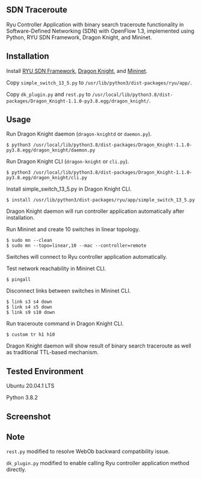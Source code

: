 ## SDN Traceroute
Ryu Controller Application with binary search traceroute functionality in Software-Defined Networking (SDN) with OpenFlow 1.3, implemented using Python, RYU SDN Framework, Dragon Knight, and Mininet.

## Installation
Install [RYU SDN Framework](https://ryu-sdn.org/), [Dragon Knight](https://github.com/Ryu-Dragon-Knight/Dragon-Knight), and [Mininet](http://mininet.org/).

Copy `simple_switch_13_5.py` to `/usr/lib/python3/dist-packages/ryu/app/`.

Copy `dk_plugin.py` and `rest.py` to `/usr/local/lib/python3.8/dist-packages/Dragon_Knight-1.1.0-py3.8.egg/dragon_knight/`.

## Usage
Run Dragon Knight daemon (`dragon-knightd` or `daemon.py`).
```
$ python3 /usr/local/lib/python3.8/dist-packages/Dragon_Knight-1.1.0-py3.8.egg/dragon_knight/daemon.py
```

Run Dragon Knight CLI (`dragon-knight` or `cli.py`).
```
$ python3 /usr/local/lib/python3.8/dist-packages/Dragon_Knight-1.1.0-py3.8.egg/dragon_knight/cli.py
```

Install simple_switch_13_5.py in Dragon Knight CLI.
```
$ install /usr/lib/python3/dist-packages/ryu/app/simple_switch_13_5.py
```
Dragon Knight daemon will run controller application automatically after installation.

Run Mininet and create 10 switches in linear topology.
```
$ sudo mn --clean
$ sudo mn --topo=linear,10 --mac --controller=remote
```
Switches will connect to Ryu controller application automatically.

Test network reachability in Mininet CLI.
```
$ pingall
```

Disconnect links between switches in Mininet CLI.
```
$ link s3 s4 down
$ link s4 s5 down
$ link s9 s10 down
```

Run traceroute command in Dragon Knight CLI.
```
$ custom tr h1 h10
```
Dragon Knight daemon will show result of binary search traceroute as well as traditional TTL-based mechanism.

## Tested Environment
Ubuntu 20.04.1 LTS

Python 3.8.2

## Screenshot

## Note
`rest.py` modified to resolve WebOb backward compatibility issue.

`dk_plugin.py` modified to enable calling Ryu controller application method directly.
